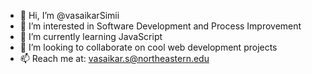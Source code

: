 - 👋 Hi, I’m @vasaikarSimii
- 👀 I’m interested in Software Development and Process Improvement 
- 🌱 I’m currently learning JavaScript 
- 💞️ I’m looking to collaborate on cool web development projects
- 📫 Reach me at: vasaikar.s@northeastern.edu

<!---
vasaikarSimii/vasaikarSimii is a ✨ special ✨ repository because its `README.md` (this file) appears on your GitHub profile.
You can click the Preview link to take a look at your changes.
--->
